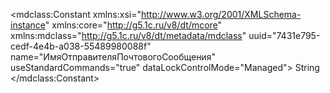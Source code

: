 <?xml version="1.0" encoding="UTF-8"?>
<mdclass:Constant xmlns:xsi="http://www.w3.org/2001/XMLSchema-instance" xmlns:core="http://g5.1c.ru/v8/dt/mcore" xmlns:mdclass="http://g5.1c.ru/v8/dt/metadata/mdclass" uuid="7431e795-cedf-4e4b-a038-55489980088f" name="ИмяОтправителяПочтовогоСообщения" useStandardCommands="true" dataLockControlMode="Managed">
  <synonym key="ru" value="Имя отправителя почтового сообщения"/>
  <producedTypes>
    <managerType typeId="b3994d92-584e-4a6b-bb73-f818c462e293" valueTypeId="0154c950-4d8a-47a5-85a8-806937d5e7d8"/>
    <valueManagerType typeId="73250b61-f6aa-4244-8a13-76335349e9e7" valueTypeId="4328bbde-bf64-4021-8529-264e74326127"/>
  </producedTypes>
  <type>
    <types>String</types>
    <stringQualifiers/>
  </type>
  <minValue xsi:type="core:NullValue"/>
  <maxValue xsi:type="core:NullValue"/>
</mdclass:Constant>
